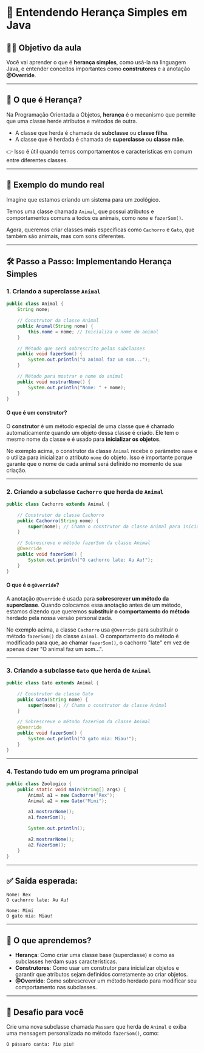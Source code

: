 
# 🔰  Entendendo Herança Simples em Java

## 👨‍🏫 Objetivo da aula

Você vai aprender o que é **herança simples**, como usá-la na linguagem Java, e entender conceitos importantes como **construtores** e a anotação **@Override**.

---

## 📌 O que é Herança?

Na Programação Orientada a Objetos, **herança** é o mecanismo que permite que uma classe herde atributos e métodos de outra.

- A classe que herda é chamada de **subclasse** ou **classe filha**.
- A classe que é herdada é chamada de **superclasse** ou **classe mãe**.

👉 Isso é útil quando temos comportamentos e características em comum entre diferentes classes.

---

## 🧠 Exemplo do mundo real

Imagine que estamos criando um sistema para um zoológico.

Temos uma classe chamada `Animal`, que possui atributos e comportamentos comuns a todos os animais, como `nome` e `fazerSom()`.

Agora, queremos criar classes mais específicas como `Cachorro` e `Gato`, que também são animais, mas com sons diferentes.

---

## 🛠️ Passo a Passo: Implementando Herança Simples

### 1. Criando a superclasse `Animal`

```java
public class Animal {
    String nome;

    // Construtor da classe Animal
    public Animal(String nome) {
        this.nome = nome; // Inicializa o nome do animal
    }

    // Método que será sobrescrito pelas subclasses
    public void fazerSom() {
        System.out.println("O animal faz um som...");
    }

    // Método para mostrar o nome do animal
    public void mostrarNome() {
        System.out.println("Nome: " + nome);
    }
}
```

#### **O que é um construtor?**

O **construtor** é um método especial de uma classe que é chamado automaticamente quando um objeto dessa classe é criado. Ele tem o mesmo nome da classe e é usado para **inicializar os objetos**. 

No exemplo acima, o construtor da classe `Animal` recebe o parâmetro `nome` e o utiliza para inicializar o atributo `nome` do objeto. Isso é importante porque garante que o nome de cada animal será definido no momento de sua criação.

---

### 2. Criando a subclasse `Cachorro` que **herda** de `Animal`

```java
public class Cachorro extends Animal {

    // Construtor da classe Cachorro
    public Cachorro(String nome) {
        super(nome); // Chama o construtor da classe Animal para inicializar o nome
    }

    // Sobrescreve o método fazerSom da classe Animal
    @Override
    public void fazerSom() {
        System.out.println("O cachorro late: Au Au!");
    }
}
```

#### **O que é o `@Override`?**

A anotação `@Override` é usada para **sobrescrever um método da superclasse**. Quando colocamos essa anotação antes de um método, estamos dizendo que queremos **substituir o comportamento do método** herdado pela nossa versão personalizada.

No exemplo acima, a classe `Cachorro` usa `@Override` para substituir o método `fazerSom()` da classe `Animal`. O comportamento do método é modificado para que, ao chamar `fazerSom()`, o cachorro "late" em vez de apenas dizer "O animal faz um som...".

---

### 3. Criando a subclasse `Gato` que **herda** de `Animal`

```java
public class Gato extends Animal {

    // Construtor da classe Gato
    public Gato(String nome) {
        super(nome); // Chama o construtor da classe Animal
    }

    // Sobrescreve o método fazerSom da classe Animal
    @Override
    public void fazerSom() {
        System.out.println("O gato mia: Miau!");
    }
}
```

---

### 4. Testando tudo em um programa principal

```java
public class Zoologico {
    public static void main(String[] args) {
        Animal a1 = new Cachorro("Rex");
        Animal a2 = new Gato("Mimi");

        a1.mostrarNome();
        a1.fazerSom();

        System.out.println();

        a2.mostrarNome();
        a2.fazerSom();
    }
}
```

---

## ✅ Saída esperada:

```
Nome: Rex
O cachorro late: Au Au!

Nome: Mimi
O gato mia: Miau!
```

---

## 📘 O que aprendemos?

- **Herança**: Como criar uma classe base (superclasse) e como as subclasses herdam suas características.
- **Construtores**: Como usar um construtor para inicializar objetos e garantir que atributos sejam definidos corretamente ao criar objetos.
- **@Override**: Como sobrescrever um método herdado para modificar seu comportamento nas subclasses.

---

## 🧪 Desafio para você

Crie uma nova subclasse chamada `Passaro` que herda de `Animal` e exiba uma mensagem personalizada no método `fazerSom()`, como:

```
O pássaro canta: Piu piu!
```

